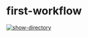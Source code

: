 # first-workflow

[![show-directory](https://github.com/Raition/first-workflow/actions/workflows/hello.yml/badge.svg)](https://github.com/Raition/first-workflow/actions/workflows/hello.yml)